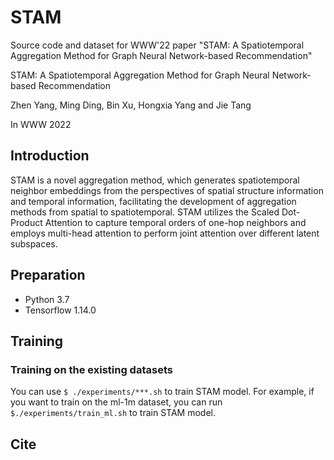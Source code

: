 # STAM
Source code and dataset for WWW'22 paper "STAM: A Spatiotemporal Aggregation Method for Graph Neural Network-based Recommendation"


STAM: A Spatiotemporal Aggregation Method for Graph Neural Network-based Recommendation

Zhen Yang, Ming Ding, Bin Xu, Hongxia Yang and Jie Tang

In WWW 2022 


## Introduction
STAM is a novel aggregation method, which generates spatiotemporal neighbor embeddings from the perspectives of spatial structure information and temporal information, facilitating the development of aggregation methods from spatial to spatiotemporal. STAM utilizes the Scaled Dot-Product Attention to capture temporal orders of one-hop neighbors and employs multi-head attention to perform joint attention over different latent subspaces.

## Preparation
* Python 3.7
* Tensorflow 1.14.0


## Training
### Training on the existing datasets
You can use ```$ ./experiments/***.sh``` to train STAM model. For example, if you want to train on the ml-1m dataset, you can run ```$./experiments/train_ml.sh``` to train STAM model.




## Cite

